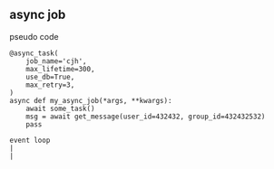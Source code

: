 ## async job 

pseudo code 

```python3
@async_task(
    job_name='cjh',
    max_lifetime=300,
    use_db=True,
    max_retry=3,
)
async def my_async_job(*args, **kwargs):
    await some_task()
    msg = await get_message(user_id=432432, group_id=432432532)
    pass
```

```
event loop 
|
|

```
